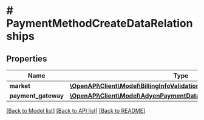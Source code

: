 # # PaymentMethodCreateDataRelationships

## Properties

Name | Type | Description | Notes
------------ | ------------- | ------------- | -------------
**market** | [**\OpenAPI\Client\Model\BillingInfoValidationRuleDataRelationshipsMarket**](BillingInfoValidationRuleDataRelationshipsMarket.md) |  |
**payment_gateway** | [**\OpenAPI\Client\Model\AdyenPaymentDataRelationshipsPaymentGateway**](AdyenPaymentDataRelationshipsPaymentGateway.md) |  |

[[Back to Model list]](../../README.md#models) [[Back to API list]](../../README.md#endpoints) [[Back to README]](../../README.md)
